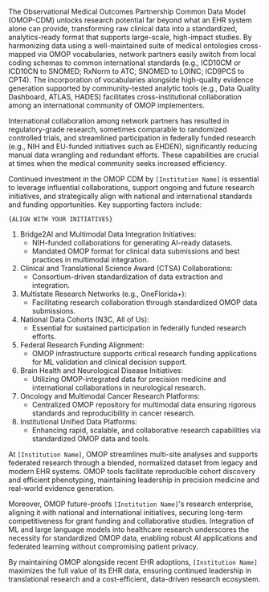The Observational Medical Outcomes Partnership Common Data Model (OMOP-CDM) unlocks research potential far beyond what an EHR system alone can provide, transforming raw clinical data into a standardized, analytics-ready format that supports large-scale, high-impact studies. By harmonizing data using a well-maintained suite of medical ontologies cross-mapped via OMOP vocabularies, network partners easily switch from local coding schemas to common international standards (e.g., ICD10CM or ICD10CN to SNOMED; RxNorm to ATC; SNOMED to LOINC; ICD9PCS to CPT4). The incorporation of vocabularies alongside high-quality evidence generation supported by community-tested analytic tools (e.g., Data Quality Dashboard, ATLAS, HADES) facilitates cross-institutional collaboration among an international community of OMOP implementers.

International collaboration among network partners has resulted in regulatory-grade research, sometimes comparable to randomized controlled trials, and streamlined participation in federally funded research (e.g., NIH and EU-funded initiatives such as EHDEN), significantly reducing manual data wrangling and redundant efforts. These capabilities are crucial at times when the medical community seeks increased efficiency.

Continued investment in the OMOP CDM by `[Institution Name]` is essential to leverage influential collaborations, support ongoing and future research initiatives, and strategically align with national and international standards and funding opportunities. Key supporting factors include:

`{ALIGN WITH YOUR INITIATIVES}`

1.	Bridge2AI and Multimodal Data Integration Initiatives:
    - NIH-funded collaborations for generating AI-ready datasets.
    - Mandated OMOP format for clinical data submissions and best practices in multimodal integration.
2.	Clinical and Translational Science Award (CTSA) Collaborations:
    - Consortium-driven standardization of data extraction and integration.
3.	Multistate Research Networks (e.g., OneFlorida+):
    - Facilitating research collaboration through standardized OMOP data submissions.
4.	National Data Cohorts (N3C, All of Us):
    - Essential for sustained participation in federally funded research efforts.
5.	Federal Research Funding Alignment:
    - OMOP infrastructure supports critical research funding applications for ML validation and clinical decision support.
6.	Brain Health and Neurological Disease Initiatives:
    - Utilizing OMOP-integrated data for precision medicine and international collaborations in neurological research.
7.	Oncology and Multimodal Cancer Research Platforms:
    - Centralized OMOP repository for multimodal data ensuring rigorous standards and reproducibility in cancer research.
8.	Institutional Unified Data Platforms:
    - Enhancing rapid, scalable, and collaborative research capabilities via standardized OMOP data and tools.

At `[Institution Name]`, OMOP streamlines multi-site analyses and supports federated research through a blended, normalized dataset from legacy and modern EHR systems. OMOP tools facilitate reproducible cohort discovery and efficient phenotyping, maintaining leadership in precision medicine and real-world evidence generation.

Moreover, OMOP future-proofs `[Institution Name]`'s research enterprise, aligning it with national and international initiatives, securing long-term competitiveness for grant funding and collaborative studies. Integration of ML and large language models into healthcare research underscores the necessity for standardized OMOP data, enabling robust AI applications and federated learning without compromising patient privacy.

By maintaining OMOP alongside recent EHR adoptions, `[Institution Name]` maximizes the full value of its EHR data, ensuring continued leadership in translational research and a cost-efficient, data-driven research ecosystem.
